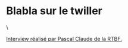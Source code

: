 # Blabla sur le twiller

\

[Interview réalisé par Pascal Claude de la RTBF.](http://www.rtbf.be/info/matin-premiere/neo-techno-twiller-93345)